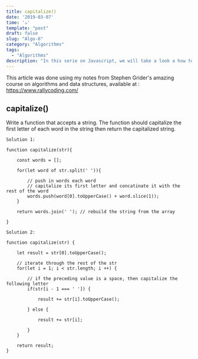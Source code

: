 ```yaml
---
title: capitalize()
date: '2019-03-07'
time: '☕️'
template: "post"
draft: false
slug: "Algo-6"
category: "Algorithms"
tags:
  - "Algorithms"
description: "In this serie on Javascript, we will take a look a how to capitalize the first letter of each word in a sentence."
---
```


This article was done using my notes from Stephen Grider's amazing course on algorithms and data structures, available at : https://www.rallycoding.com/

## capitalize()

Write a function that accepts a string. The function should capitalize the first letter of each word in the string then
return the capitalized string.

```
Solution 1:

function capitalize(str){

    const words = [];

    for(let word of str.split(' ')){

        // push in words each word
        // capitalize its first letter and concatinate it with the rest of the word
        words.push(word[0].toUpperCase() + word.slice(1));
    }

    return words.join(' '); // rebuild the string from the array

}
```

```
Solution 2:

function capitalize(str) {

    let result = str[0].toUpperCase();

    // iterate through the rest of the str
    for(let i = 1; i < str.length; i ++) {

        // if the preceding value is a space, then capitalize the following letter
        if(str[i - 1 === ' ']) {

            result += str[i].toUpperCase();

        } else {

            result += str[i];

        }
    }

    return result;
}
```
